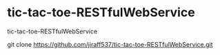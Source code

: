 # tic-tac-toe-RESTfulWebService
tic-tac-toe-RESTfulWebService

git clone https://github.com/jiraff537/tic-tac-toe-RESTfulWebService.git
